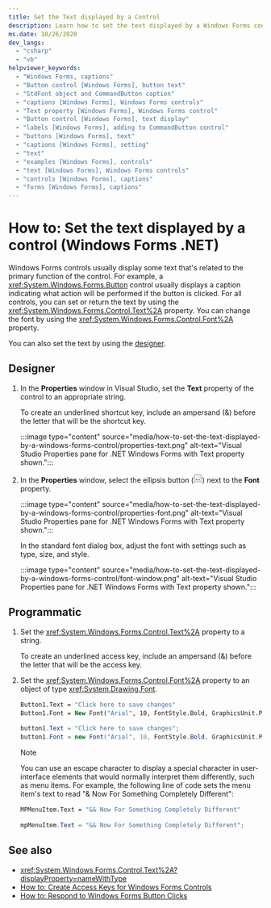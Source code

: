 ```yaml
---
title: Set the Text displayed by a Control
description: Learn how to set the text displayed by a Windows Forms control. Set or return the text by using the Text property, or change the font by using the Font property.
ms.date: 10/26/2020
dev_langs:
  - "csharp"
  - "vb"
helpviewer_keywords:
  - "Windows Forms, captions"
  - "Button control [Windows Forms], button text"
  - "StdFont object and CommandButton caption"
  - "captions [Windows Forms], Windows Forms controls"
  - "Text property [Windows Forms], Windows Forms control"
  - "Button control [Windows Forms], text display"
  - "labels [Windows Forms], adding to CommandButton control"
  - "buttons [Windows Forms], text"
  - "captions [Windows Forms], setting"
  - "text"
  - "examples [Windows Forms], controls"
  - "text [Windows Forms], Windows Forms controls"
  - "controls [Windows Forms], captions"
  - "forms [Windows Forms], captions"
---
```

# How to: Set the text displayed by a control (Windows Forms .NET)

Windows Forms controls usually display some text that's related to the primary function of the control. For example, a <xref:System.Windows.Forms.Button> control usually displays a caption indicating what action will be performed if the button is clicked. For all controls, you can set or return the text by using the <xref:System.Windows.Forms.Control.Text%2A> property. You can change the font by using the <xref:System.Windows.Forms.Control.Font%2A> property.

You can also set the text by using the [designer](#designer).

## Designer

01. In the **Properties** window in Visual Studio, set the **Text** property of the control to an appropriate string.

    To create an underlined shortcut key, include an ampersand (&) before the letter that will be the shortcut key.

    :::image type="content" source="media/how-to-set-the-text-displayed-by-a-windows-forms-control/properties-text.png" alt-text="Visual Studio Properties pane for .NET Windows Forms with Text property shown.":::

01. In the **Properties** window, select the ellipsis button (![Ellipsis button (...) in the Properties window of Visual Studio](../media/visual-studio-ellipsis-button.png)) next to the **Font** property.

    :::image type="content" source="media/how-to-set-the-text-displayed-by-a-windows-forms-control/properties-font.png" alt-text="Visual Studio Properties pane for .NET Windows Forms with Text property shown.":::

    In the standard font dialog box, adjust the font with settings such as type, size, and style.

    :::image type="content" source="media/how-to-set-the-text-displayed-by-a-windows-forms-control/font-window.png" alt-text="Visual Studio Properties pane for .NET Windows Forms with Text property shown.":::

## Programmatic

01. Set the <xref:System.Windows.Forms.Control.Text%2A> property to a string.

    To create an underlined access key, include an ampersand (&) before the letter that will be the access key.

01. Set the <xref:System.Windows.Forms.Control.Font%2A> property to an object of type <xref:System.Drawing.Font>.

    ```vb
    Button1.Text = "Click here to save changes"
    Button1.Font = New Font("Arial", 10, FontStyle.Bold, GraphicsUnit.Point)
    ```

    ```csharp
    button1.Text = "Click here to save changes";
    button1.Font = new Font("Arial", 10, FontStyle.Bold, GraphicsUnit.Point);
    ```

    > [!NOTE]
    > You can use an escape character to display a special character in user-interface elements that would normally interpret them differently, such as menu items. For example, the following line of code sets the menu item's text to read "& Now For Something Completely Different":

    ```vb
    MPMenuItem.Text = "&& Now For Something Completely Different"
    ```

    ```csharp
    mpMenuItem.Text = "&& Now For Something Completely Different";
    ```

## See also

- <xref:System.Windows.Forms.Control.Text%2A?displayProperty=nameWithType>
- [How to: Create Access Keys for Windows Forms Controls](how-to-create-access-keys.md)
- [How to: Respond to Windows Forms Button Clicks](how-to-respond-to-windows-forms-button-clicks.md)
